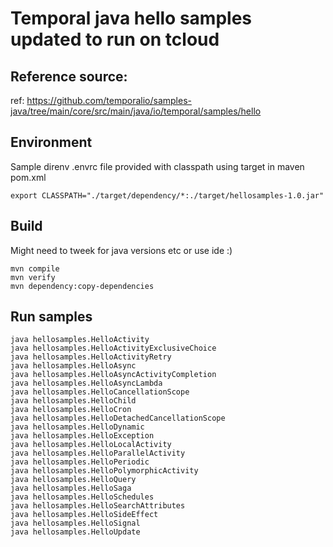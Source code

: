 # Temporal java hello samples updated to run on tcloud

## Reference source:
ref: https://github.com/temporalio/samples-java/tree/main/core/src/main/java/io/temporal/samples/hello

## Environment
Sample direnv .envrc file provided with classpath using target in maven pom.xml  
```
export CLASSPATH="./target/dependency/*:./target/hellosamples-1.0.jar"
```

## Build
Might need to tweek for java versions etc or use ide :)
```
mvn compile
mvn verify
mvn dependency:copy-dependencies
```

## Run samples
```
java hellosamples.HelloActivity
java hellosamples.HelloActivityExclusiveChoice
java hellosamples.HelloActivityRetry
java hellosamples.HelloAsync
java hellosamples.HelloAsyncActivityCompletion
java hellosamples.HelloAsyncLambda
java hellosamples.HelloCancellationScope
java hellosamples.HelloChild
java hellosamples.HelloCron
java hellosamples.HelloDetachedCancellationScope
java hellosamples.HelloDynamic
java hellosamples.HelloException
java hellosamples.HelloLocalActivity
java hellosamples.HelloParallelActivity
java hellosamples.HelloPeriodic
java hellosamples.HelloPolymorphicActivity
java hellosamples.HelloQuery
java hellosamples.HelloSaga
java hellosamples.HelloSchedules
java hellosamples.HelloSearchAttributes
java hellosamples.HelloSideEffect
java hellosamples.HelloSignal
java hellosamples.HelloUpdate
```
